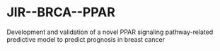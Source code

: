 # JIR--BRCA--PPAR
Development and validation of a novel PPAR signaling pathway-related predictive model to predict prognosis in breast cancer
